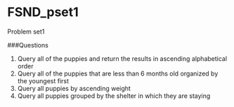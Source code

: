 # FSND_pset1

Problem set1

###Questions

1. Query all of the puppies and return the results in ascending alphabetical order
2. Query all of the puppies that are less than 6 months old organized by the youngest first
3. Query all puppies by ascending weight
4. Query all puppies grouped by the shelter in which they are staying

